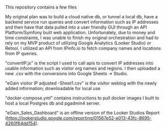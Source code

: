 This repository contains a few files

My original plan was to build a cloud native db, or tunnel a local db, have a backend service run queries and convert information such as IP addresses and then have that data pulled into a user friendly GUI through an API Platform/Symfony built web application. 
Unfortunately, due to money and time constraints, I was unable to finish my original orchestration and had to rely on my MVP product of utilizing Google Analytics (Looker Studio) or Retool. I utilized an API from IPinfo.io to fetch company names and locations from IP queries.

"convertIP.js" is the script I used to call apis to convert IP addresses into usable information such as visitor org names and regions.  I then uploaded a new .csv with the conversions into Google Sheets -> Studio.

"eGain visitor IP adjusted -Sheet1.csv" is the visitor weblog with the newly added information; downloadable for local use

"docker-compose.yml" contains instructions to pull docker images I built to host a local Postgres db and pgadmin4 server.

"eGain_Sales_Dashboard" is an offline version of the Looker Studios Report (https://lookerstudio.google.com/reporting/01567e52-e013-43fc-8695-4260f64dd154).
